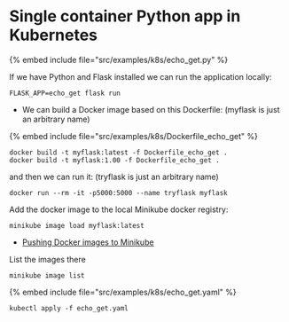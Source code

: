 # Single container Python app in Kubernetes


{% embed include file="src/examples/k8s/echo_get.py" %}

If we have Python and Flask installed we can run the application locally:

```
FLASK_APP=echo_get flask run
```

* We can build a Docker image based on this Dockerfile: (myflask is just an arbitrary name)

{% embed include file="src/examples/k8s/Dockerfile_echo_get" %}

```
docker build -t myflask:latest -f Dockerfile_echo_get .
docker build -t myflask:1.00 -f Dockerfile_echo_get .
```

and then we can run it: (tryflask is just an arbitrary name)

```
docker run --rm -it -p5000:5000 --name tryflask myflask
```

Add the docker image to the local Minikube docker registry:

```
minikube image load myflask:latest
```

* [Pushing Docker images to Minikube](https://minikube.sigs.k8s.io/docs/handbook/pushing/)

List the images there

```
minikube image list
```

{% embed include file="src/examples/k8s/echo_get.yaml" %}

```
kubectl apply -f echo_get.yaml
```


